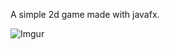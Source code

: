 A simple 2d game made with javafx.

![Imgur](https://media.giphy.com/media/XI1ZuX9t6xuiQeetc6/giphy.gif)
